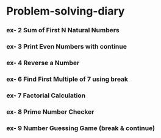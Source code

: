 # Problem-solving-diary

### ex- 2 Sum of First N Natural Numbers
### ex- 3 Print Even Numbers with continue
### ex- 4 Reverse a Number
### ex- 6 Find First Multiple of 7 using break
### ex- 7 Factorial Calculation
### ex- 8 Prime Number Checker
### ex- 9 Number Guessing Game (break & continue)